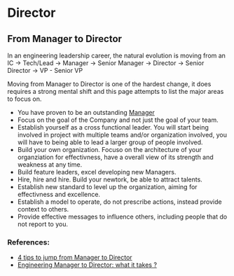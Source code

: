 # Director

## From Manager to Director 
In an engineering leadership career, the natural evolution is moving from an IC -> Tech/Lead -> Manager -> Senior Manager -> Director -> Senior Director -> VP - Senior VP

Moving from Manager to Director is one of the hardest change, it does requires a strong mental shift and this page attempts to list the major areas to focus on.

* You have proven to be an outstanding [Manager](https://github.com/gl051/engineering-leadership-journal)
* Focus on the goal of the Company and not just the goal of your team.
* Establish yourself as a cross functional leader. You will start being involved in project with multiple teams and/or organization involved, you will have to being able to lead a larger group of people involved.    
* Build your own organization. Focuso on the architecture of your organziation for effectivness, have a overall view of its strength and weakness at any time. 
* Build feature leaders, excel developing new Managers. 
* Hire, hire and hire. Build your newtork, be able to attract talents.
* Establish new standard to level up the organization, aiming for effectivness and excellence. 
* Establish a model to operate, do not prescribe actions, instead provide context to others. 
* Provide effective messages to influence others, including people that do not report to you.


### References:
* [4 tips to jump from Manager to Director](https://wtwangbu.medium.com/engineering-manager-to-director-what-it-takes-b5afe05ba0fb)
* [Engineering Manager to Director: what it takes ?](https://wtwangbu.medium.com/engineering-manager-to-director-what-it-takes-b5afe05ba0fb)